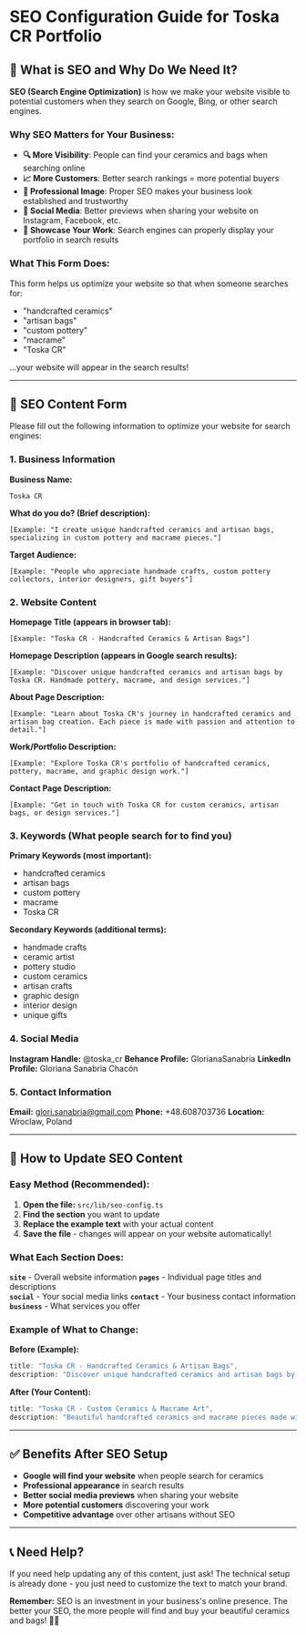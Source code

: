 # SEO Configuration Guide for Toska CR Portfolio

## 🎯 **What is SEO and Why Do We Need It?**

**SEO (Search Engine Optimization)** is how we make your website visible to potential customers when they search on Google, Bing, or other search engines.

### **Why SEO Matters for Your Business:**
- **🔍 More Visibility**: People can find your ceramics and bags when searching online
- **📈 More Customers**: Better search rankings = more potential buyers
- **💼 Professional Image**: Proper SEO makes your business look established and trustworthy
- **📱 Social Media**: Better previews when sharing your website on Instagram, Facebook, etc.
- **🎨 Showcase Your Work**: Search engines can properly display your portfolio in search results

### **What This Form Does:**
This form helps us optimize your website so that when someone searches for:
- "handcrafted ceramics"
- "artisan bags"
- "custom pottery"
- "macrame"
- "Toska CR"

...your website will appear in the search results!

---

## 📝 **SEO Content Form**

Please fill out the following information to optimize your website for search engines:

### **1. Business Information**

**Business Name:** 
```
Toska CR
```

**What do you do? (Brief description):**
```
[Example: "I create unique handcrafted ceramics and artisan bags, specializing in custom pottery and macrame pieces."]
```

**Target Audience:**
```
[Example: "People who appreciate handmade crafts, custom pottery collectors, interior designers, gift buyers"]
```

### **2. Website Content**

**Homepage Title (appears in browser tab):**
```
[Example: "Toska CR - Handcrafted Ceramics & Artisan Bags"]
```

**Homepage Description (appears in Google search results):**
```
[Example: "Discover unique handcrafted ceramics and artisan bags by Toska CR. Handmade pottery, macrame, and design services."]
```

**About Page Description:**
```
[Example: "Learn about Toska CR's journey in handcrafted ceramics and artisan bag creation. Each piece is made with passion and attention to detail."]
```

**Work/Portfolio Description:**
```
[Example: "Explore Toska CR's portfolio of handcrafted ceramics, pottery, macrame, and graphic design work."]
```

**Contact Page Description:**
```
[Example: "Get in touch with Toska CR for custom ceramics, artisan bags, or design services."]
```

### **3. Keywords (What people search for to find you)**

**Primary Keywords (most important):**
- handcrafted ceramics
- artisan bags
- custom pottery
- macrame
- Toska CR

**Secondary Keywords (additional terms):**
- handmade crafts
- ceramic artist
- pottery studio
- custom ceramics
- artisan crafts
- graphic design
- interior design
- unique gifts

### **4. Social Media**

**Instagram Handle:** @toska_cr
**Behance Profile:** GlorianaSanabria
**LinkedIn Profile:** Gloriana Sanabria Chacón

### **5. Contact Information**

**Email:** glori.sanabria@gmail.com
**Phone:** +48.608703736
**Location:** Wroclaw, Poland

---

## 🚀 **How to Update SEO Content**

### **Easy Method (Recommended):**
1. **Open the file:** `src/lib/seo-config.ts`
2. **Find the section** you want to update
3. **Replace the example text** with your actual content
4. **Save the file** - changes will appear on your website automatically!

### **What Each Section Does:**

**`site`** - Overall website information
**`pages`** - Individual page titles and descriptions  
**`social`** - Your social media links
**`contact`** - Your business contact information
**`business`** - What services you offer

### **Example of What to Change:**

**Before (Example):**
```typescript
title: "Toska CR - Handcrafted Ceramics & Artisan Bags",
description: "Discover unique handcrafted ceramics and artisan bags by Toska CR...",
```

**After (Your Content):**
```typescript
title: "Toska CR - Custom Ceramics & Macrame Art",
description: "Beautiful handcrafted ceramics and macrame pieces made with love in Wroclaw, Poland...",
```

---

## ✅ **Benefits After SEO Setup**

- **Google will find your website** when people search for ceramics
- **Professional appearance** in search results
- **Better social media previews** when sharing your website
- **More potential customers** discovering your work
- **Competitive advantage** over other artisans without SEO

---

## 📞 **Need Help?**

If you need help updating any of this content, just ask! The technical setup is already done - you just need to customize the text to match your brand.

**Remember:** SEO is an investment in your business's online presence. The better your SEO, the more people will find and buy your beautiful ceramics and bags! 🎨✨
